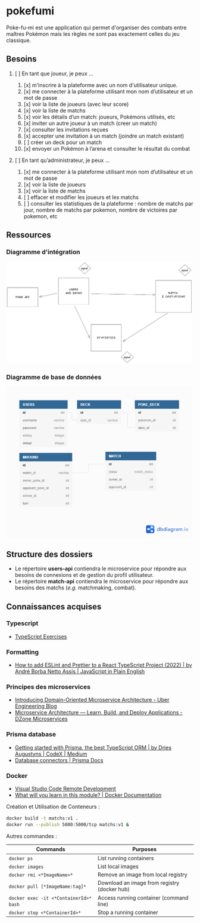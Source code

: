 # pokefumi

Poke-fu-mi est une application qui permet d'organiser des combats entre maîtres Pokémon mais les règles ne sont pas exactement celles du jeu classique.

## Besoins

1. [ ] En tant que joueur, je peux …

   1. [x] m'inscrire à la plateforme avec un nom d'utilisateur unique.
   2. [x] me connecter à la plateforme utilisant mon nom d’utilisateur et un mot de passe
   3. [x] voir la liste de joueurs (avec leur score)
   4. [x] voir la liste de matchs
   5. [x] voir les détails d’un match: joueurs, Pokémons utilisés, etc
   6. [x] inviter un autre joueur à un match (creer un match)
   7. [x] consulter les invitations reçues
   8. [x] accepter une invitation à un match (joindre un match existant)
   9. [ ] créer un deck pour un match
   10. [x] envoyer un Pokémon à l’arena et consulter le résultat du combat

2. [ ] En tant qu’administrateur, je peux …

   1. [x] me connecter à la plateforme utilisant mon nom d’utilisateur et un mot de passe
   2. [x] voir la liste de joueurs
   3. [x] voir la liste de matchs
   4. [ ] effacer et modifier les joueurs et les matchs
   5. [ ] consulter les statistiques de la plateforme : nombre de matchs par jour, nombre de matchs par pokemon, nombre de victoires par pokemon, etc

## Ressources

### Diagramme d'intégration

<p><img alt="integration schema" src="./doc/img/integration-schema.png" width="500"></p>

### Diagramme de base de données

<p><img alt="database schema" src="./doc/img/database-schema.png" width="500"></p>

## Structure des dossiers

- Le répertoire **users-api** contiendra le microservice pour répondre aux besoins de connexions et de gestion du profil utilisateur.
- Le répertoire **match-api** contiendra le microservice pour répondre aux besoins des matchs (*e.g.* matchmaking, combat).
## Connaissances acquises

### Typescript 

- [TypeScript Exercises](https://typescript-exercises.github.io/)

### Formatting

- [How to add ESLint and Prettier to a React TypeScript Project (2022) | by André Borba Netto Assis | JavaScript in Plain English](https://javascript.plainenglish.io/setting-eslint-and-prettier-on-a-react-typescript-project-2021-22993565edf9)

### Principes des microservices

- [Introducing Domain-Oriented Microservice Architecture - Uber Engineering Blog](https://eng.uber.com/microservice-architecture/)
- [Microservice Architecture — Learn, Build, and Deploy Applications - DZone Microservices](https://dzone.com/articles/microservice-architecture-learn-build-and-deploy-a)

### Prisma database

- [Getting started with Prisma, the best TypeScript ORM | by Dries Augustyns | CodeX | Medium](https://medium.com/codex/getting-started-with-the-best-typescript-orm-e0655dd3966)
- [Database connectors | Prisma Docs](https://www.prisma.io/docs/concepts/database-connectors)

### Docker

- [Visual Studio Code Remote Development](https://code.visualstudio.com/docs/remote/remote-overview)
- [What will you learn in this module? | Docker Documentation](https://docs.docker.com/language/nodejs/)

Création et Utilisation de Conteneurs :

```bash
docker build -t matchs:v1 .
docker run --publish 5000:5000/tcp matchs:v1 & 
```

Autres commandes :

| Commands                               | Purposes                                     |
| -------------------------------------- | -------------------------------------------- |
| `docker ps`                            | List running containers                      |
| `docker images`                        | List local images                            |
| `docker rmi <*ImageName>*`             | Remove an image from local registry          |
| `docker pull [*ImageName:tag]*`        | Download an image from registry (docker hub) |
| `docker exec -it <*ContainerId>* bash` | Access running container (command line)      |
| `docker stop <*ContainerId>*`          | Stop a running container                     |
